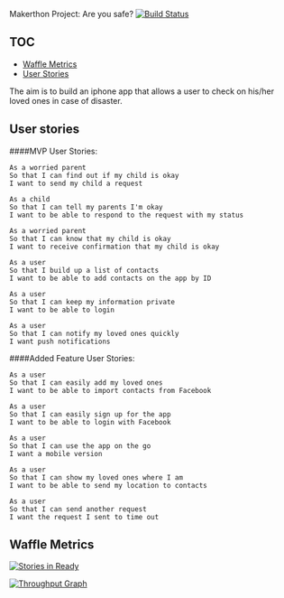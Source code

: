 Makerthon Project: Are you safe? [![Build Status](https://travis-ci.org/samover/so_safe.svg?branch=develop)](https://travis-ci.org/samover/so_safe)

TOC
---
* [Waffle Metrics](#waffle-metrics)
* [User Stories](#user-stories)


The aim is to build an iphone app that allows a user to check on his/her loved
ones in case of disaster.

User stories
------------

####MVP User Stories:

```
As a worried parent
So that I can find out if my child is okay
I want to send my child a request

As a child
So that I can tell my parents I'm okay
I want to be able to respond to the request with my status

As a worried parent
So that I can know that my child is okay
I want to receive confirmation that my child is okay

As a user
So that I build up a list of contacts
I want to be able to add contacts on the app by ID

As a user
So that I can keep my information private
I want to be able to login

As a user
So that I can notify my loved ones quickly
I want push notifications
```

####Added Feature User Stories:

```
As a user
So that I can easily add my loved ones
I want to be able to import contacts from Facebook

As a user
So that I can easily sign up for the app
I want to be able to login with Facebook

As a user
So that I can use the app on the go
I want a mobile version

As a user
So that I can show my loved ones where I am
I want to be able to send my location to contacts

As a user
So that I can send another request
I want the request I sent to time out

```

Waffle Metrics
--------------
[![Stories in Ready](https://badge.waffle.io/samover/so_safe.svg?label=ready&title=Ready)](http://waffle.io/samover/so_safe)

[![Throughput Graph](https://graphs.waffle.io/samover/so_safe/throughput.svg)](https://waffle.io/samover/so_safe/metrics)
